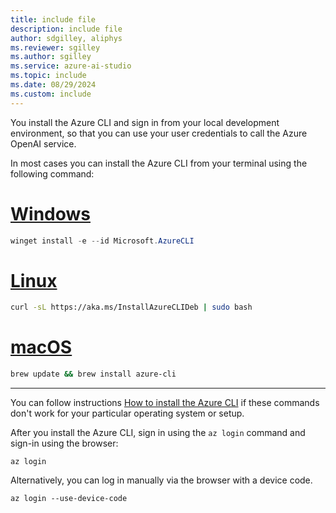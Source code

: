 ```yaml
---
title: include file
description: include file
author: sdgilley, aliphys
ms.reviewer: sgilley
ms.author: sgilley
ms.service: azure-ai-studio
ms.topic: include
ms.date: 08/29/2024
ms.custom: include
---
```


You install the Azure CLI and sign in from your local development environment, so that you can use your user credentials to call the Azure OpenAI service.

In most cases you can install the Azure CLI from your terminal using the following command: 
# [Windows](#tab/windows)

```powershell 
winget install -e --id Microsoft.AzureCLI
```

# [Linux](#tab/linux)

```bash
curl -sL https://aka.ms/InstallAzureCLIDeb | sudo bash
```

# [macOS](#tab/macos)

```bash
brew update && brew install azure-cli
```

---

You can follow instructions [How to install the Azure CLI](/cli/azure/install-azure-cli) if these commands don't work for your particular operating system or setup.

After you install the Azure CLI, sign in using the ``az login`` command and sign-in using the browser:
```
az login

```
Alternatively, you can log in manually via the browser with a device code.
```
az login --use-device-code
```